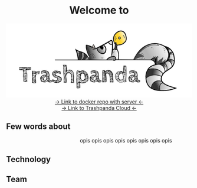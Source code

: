 <div align="center">
<h1>Welcome to</h1>
</div>
<div  align="center">
<img src="https://raw.githubusercontent.com/Morfeu5z/Trashpanda-Cloud/version/static/pic/trashpanda.PNG">
</div>
<div align="center">
  <a href="https://hub.docker.com/r/risernx/trashpanda/">-> Link to docker repo with server <-</a>
    <br>
  <a href="http://trashpanda.pwsz.nysa.pl">-> Link to Trashpanda Cloud <-</a>
    </div>
    <h2>Few words about</h2>
    <div style="margin-left:200px;">
      <p>opis opis
      opis opis
      opis opis
        opis opis</p>
    </div>
    <h2>Technology</h2>
    <h2>Team</h2>
